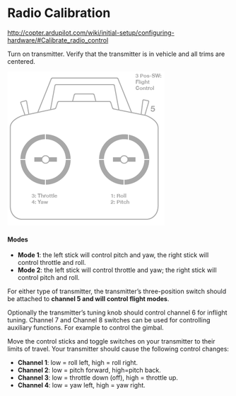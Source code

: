 # Radio Calibration

http://copter.ardupilot.com/wiki/initial-setup/configuring-hardware/#Calibrate_radio_control


Turn on transmitter. Verify that the transmitter is in vehicle and all trims are centered.

![radiocontroler](../img/calibration/radio_setup1.png)

#### Modes
- **Mode 1**: the left stick will control pitch and yaw, the right stick will control throttle and roll.
- **Mode 2**: the left stick will control throttle and yaw; the right stick will control pitch and roll.

For either type of transmitter, the transmitter’s three-position switch should be attached to **channel 5 and will control flight modes**.

Optionally the transmitter’s tuning knob should control channel 6 for inflight tuning.  Channel 7 and Channel 8 switches can be used for controlling auxiliary functions. For example to control the gimbal.

Move the control sticks and toggle switches on your transmitter to their limits of travel. Your transmitter should cause the following control changes:
- **Channel 1**: low = roll left, high = roll right.
- **Channel 2**: low = pitch forward, high=pitch back.
- **Channel 3**: low = throttle down (off), high = throttle up.
- **Channel 4**: low = yaw left, high = yaw right.
